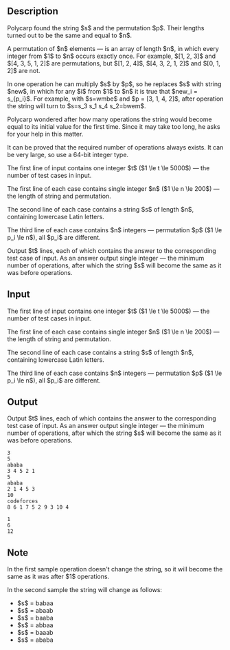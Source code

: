 ## Description

<div><p>Polycarp found the string $s$ and the permutation $p$. Their lengths turned out to be the same and equal to $n$.</p><p>A permutation of $n$ elements&nbsp;— is an array of length $n$, in which every integer from $1$ to $n$ occurs exactly once. For example, $[1, 2, 3]$ and $[4, 3, 5, 1, 2]$ are permutations, but $[1, 2, 4]$, $[4, 3, 2, 1, 2]$ and $[0, 1, 2]$ are not.</p><p>In one operation he can multiply $s$ by $p$, so he replaces $s$ with string $new$, in which for any $i$ from $1$ to $n$ it is true that $new_i = s_{p_i}$. For example, with $s=wmbe$ and $p = [3, 1, 4, 2]$, after operation the string will turn to $s=s_3 s_1 s_4 s_2=bwem$.</p><p>Polycarp wondered after how many operations the string would become equal to its initial value for the first time. Since it may take too long, he asks for your help in this matter.</p><p>It can be proved that the required number of operations always exists. It can be very large, so use a 64-bit integer type. </p></div><div class="input-specification"><p>The first line of input contains one integer $t$ ($1 \le t \le 5000$) — the number of test cases in input.</p><p>The first line of each case contains single integer $n$ ($1 \le n \le 200$) — the length of string and permutation.</p><p>The second line of each case contains a string $s$ of length $n$, containing lowercase Latin letters.</p><p>The third line of each case contains $n$ integers&nbsp;— permutation $p$ ($1 \le p_i \le n$), all $p_i$ are different.</p></div><div class="output-specification"><p>Output $t$ lines, each of which contains the answer to the corresponding test case of input. As an answer output single integer&nbsp;— the minimum number of operations, after which the string $s$ will become the same as it was before operations.</p></div>

## Input

<p>The first line of input contains one integer $t$ ($1 \le t \le 5000$) — the number of test cases in input.</p><p>The first line of each case contains single integer $n$ ($1 \le n \le 200$) — the length of string and permutation.</p><p>The second line of each case contains a string $s$ of length $n$, containing lowercase Latin letters.</p><p>The third line of each case contains $n$ integers&nbsp;— permutation $p$ ($1 \le p_i \le n$), all $p_i$ are different.</p>

## Output

<p>Output $t$ lines, each of which contains the answer to the corresponding test case of input. As an answer output single integer&nbsp;— the minimum number of operations, after which the string $s$ will become the same as it was before operations.</p>





```input1|2,3,4,8,9,10
3
5
ababa
3 4 5 2 1
5
ababa
2 1 4 5 3
10
codeforces
8 6 1 7 5 2 9 3 10 4
```




```output1
1
6
12
```



## Note

<p>In the first sample operation doesn't change the string, so it will become the same as it was after $1$ operations.</p><p>In the second sample the string will change as follows:</p><ul><li> $s$ = <span class="tex-font-style-tt">babaa</span></li><li> $s$ = <span class="tex-font-style-tt">abaab</span></li><li> $s$ = <span class="tex-font-style-tt">baaba</span></li><li> $s$ = <span class="tex-font-style-tt">abbaa</span></li><li> $s$ = <span class="tex-font-style-tt">baaab</span></li><li> $s$ = <span class="tex-font-style-tt">ababa</span></li></ul>
